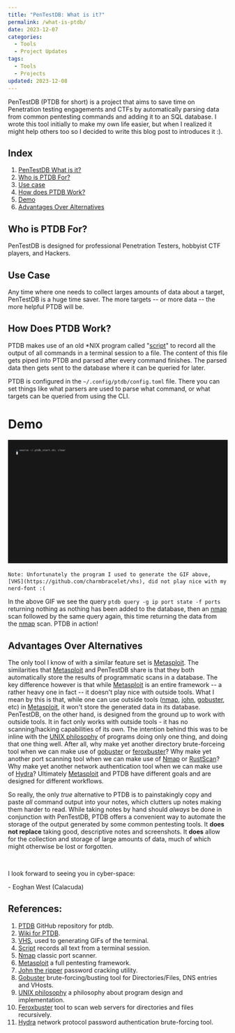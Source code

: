 ```yaml
---
title: "PenTestDB: What is it?"
permalink: /what-is-ptdb/
date: 2023-12-07
categories:
  - Tools
  - Project Updates
tags:
  - Tools
  - Projects
updated: 2023-12-08
---
```

PenTestDB (PTDB for short) is a project that aims to save time on Penetration testing engagements and CTFs by automatically parsing data from common pentesting commands and adding it to an SQL database. I wrote this tool initially to make my own life easier, but when I realized it might help others too so I decided to write this blog post to introduces it :).  

## Index
1. [PenTestDB What is it?](#pentestdb-what-is-it)
2. [Who is PTDB For?](#who-is-ptdb-for)
3. [Use case](#use-case)
4. [How does PTDB Work?](#how-does-ptdb-work)
5. [Demo](#demo)
6. [Advantages Over Alternatives](#advantages-over-alternatives)

## Who is PTDB For?
PenTestDB is designed for professional Penetration Testers, hobbyist CTF players, and Hackers.

## Use Case
Any time where one needs to collect larges amounts of data about a target, PenTestDB is a huge time saver. The more targets -- or more data -- the more helpful PTDB will be.

## How Does PTDB Work?
PTDB makes use of an old \*NIX program called "[script](https://en.wikipedia.org/wiki/Script_(Unix))" to record all the output of all commands in a terminal session to a file. The content of this file gets piped into PTDB and parsed after every command finishes. The parsed data then gets sent to the database where it can be queried for later.

PTDB is configured in the `~/.config/ptdb/config.toml` file. There you can set things like what parsers are used to parse what command, or what targets can be queried from using the CLI.

# Demo
<img alt="PTDB Demo Gif" src="/assets/images/ptdb-demo.gif" width="600" />

	Note: Unfortunately the program I used to generate the GIF above, [VHS](https://github.com/charmbracelet/vhs), did not play nice with my nerd-font :(

In the above GIF we see the query `ptdb query -g ip port state -f ports` returning nothing as nothing has been added to the database, then an [nmap](https://nmap.org/) scan followed by the same query again, this time returning the data from the [nmap](https://nmap.org/) scan. PTDB in action! 

## Advantages Over Alternatives
The only tool I know of with a similar feature set is [Metasploit](https://www.metasploit.com/). The similarities that [Metasploit](https://www.metasploit.com/) and PenTestDB share is that they both automatically store the results of programmatic scans in a database. The key difference however is that while [Metasploit](https://www.metasploit.com/) is an entire framework -- a rather heavy one in fact -- it doesn't play nice with outside tools. What I mean by this is that, while one can use outside tools ([nmap](https://nmap.org/), [john](https://www.openwall.com/john/), [gobuster](https://github.com/OJ/gobuster), etc) in [Metasploit](https://www.metasploit.com/), it won't store the generated data in its database. PenTestDB, on the other hand, is designed from the ground up to work with outside tools. It in fact only works with outside tools - it has no scanning/hacking capabilities of its own. The intention behind this was to be inline with the [UNIX philosophy](https://en.wikipedia.org/wiki/Unix_philosophy) of programs doing only one thing, and doing that one thing well. After all, why make yet another directory brute-forceing tool when we can make use of [gobuster](https://github.com/OJ/gobuster) or [feroxbuster](https://github.com/epi052/feroxbuster)? Why make yet another port scanning tool when we can make use of [Nmap](https://nmap.org/) or [RustScan](https://github.com/RustScan/RustScan)? Why make yet another network authentication tool when we can make use of [Hydra](https://github.com/vanhauser-thc/thc-hydra)? Ultimately [Metasploit](https://www.metasploit.com/) and PTDB have different goals and are designed for different workflows.

So really, the only *true* alternative to PTDB is to painstakingly copy and paste *all* command output into your notes, which clutters up notes making them harder to read. While taking notes by hand should *always* be done in conjunction with PenTestDB, PTDB offers a convenient way to automate the storage of the output generated by some common pentesting tools. It **does not replace** taking good, descriptive notes and screenshots. It **does** allow for the collection and storage of large amounts of data, much of which might otherwise be lost or forgotten.

<br>

I look forward to seeing you in cyber-space:

\- Eoghan West (Calacuda)

## References:
1. [PTDB](https://github.com/calacuda/PenTestDB) GitHub repository for ptdb.
2. [Wiki for PTDB](https://github.com/calacuda/PenTestDB/wiki).
3. [VHS](https://github.com/charmbracelet/vhs), used to generating GIFs of the terminal.
4. [Script](https://en.wikipedia.org/wiki/Script_(Unix)) records all text from a terminal session.
5. [Nmap](https://nmap.org/) classic port scanner.
6. [Metasploit](https://www.metasploit.com/) a full pentesting framework.
7. [John the ripper](https://www.openwall.com/john/) password cracking utility.
8. [Gobuster](https://github.com/OJ/gobuster) brute-forcing/busting tool for Directories/Files, DNS entries and VHosts.
9. [UNIX philosophy](https://en.wikipedia.org/wiki/Unix_philosophy) a philosophy about program design and implementation. 
10. [Feroxbuster](https://github.com/epi052/feroxbuster) tool to scan web servers for directories and files recursively.
11. [Hydra](https://github.com/vanhauser-thc/thc-hydra) network protocol password authentication brute-forcing tool.